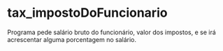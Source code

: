 # tax_impostoDoFuncionario
Programa pede salário bruto do funcionário, valor dos impostos, e se irá acrescentar alguma porcentagem no salário.
